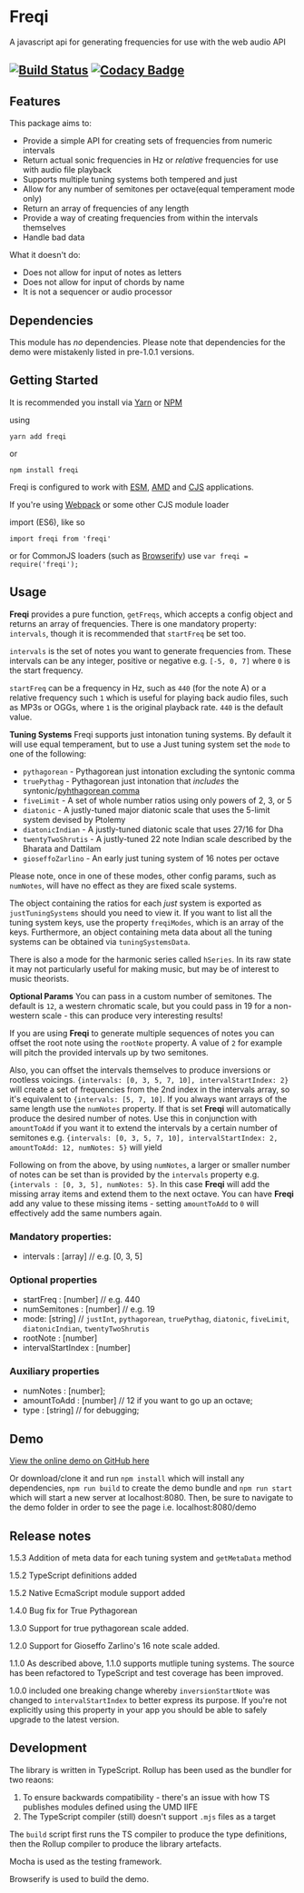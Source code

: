 # Freqi

A javascript api for generating frequencies for use with the web audio API

[![Build Status](https://travis-ci.org/rjbultitude/freqi.svg?branch=master)](https://travis-ci.org/rjbultitude/freqi) [![Codacy Badge](https://api.codacy.com/project/badge/Grade/0bb328eb9dc14cca98a6db914c66e425)](https://www.codacy.com/app/rjbultitude/freqi?utm_source=github.com&amp;utm_medium=referral&amp;utm_content=rjbultitude/freqi&amp;utm_campaign=Badge_Grade)
---

## Features

This package aims to:

* Provide a simple API for creating sets of frequencies from numeric intervals
* Return actual sonic frequencies in Hz or _relative_ frequencies for use with audio file playback
* Supports multiple tuning systems both tempered and just
* Allow for any number of semitones per octave(equal temperament mode only)
* Return an array of frequencies of any length
* Provide a way of creating frequencies from within the intervals themselves
* Handle bad data

What it doesn't do:

* Does not allow for input of notes as letters
* Does not allow for input of chords by name
* It is not a sequencer or audio processor

## Dependencies

This module has _no_ dependencies. 
Please note that dependencies for the demo were mistakenly listed in pre-1.0.1 versions.

## Getting Started

It is recommended you install via [Yarn](https://yarnpkg.com/) or [NPM](https://npmjs.com)

using

`yarn add freqi`

or

`npm install freqi`

Freqi is configured to work with [ESM](https://developer.mozilla.org/en-US/docs/Web/JavaScript/Guide/Modules), [AMD](https://en.wikipedia.org/wiki/Asynchronous_module_definition) and [CJS](https://en.wikipedia.org/wiki/CommonJS) applications.

If you're using [Webpack](http://webpack.github.io/) or some other CJS module loader

import (ES6), like so

`import freqi from 'freqi'`

or for CommonJS loaders (such as [Browserify](http://browserify.org/)) use
`var freqi = require('freqi');`


## Usage

**Freqi** provides a pure function, `getFreqs`, which accepts a config object and returns an array of frequencies. There is one mandatory property: `intervals`, though it is recommended that `startFreq` be set too.

`intervals` is the set of notes you want to generate frequencies from. These intervals can be any integer, positive or negative e.g. `[-5, 0, 7]` where `0` is the start frequency.

`startFreq` can be a frequency in Hz, such as `440` (for the note A) or a relative frequency such `1` which is useful for playing back audio files, such as MP3s or OGGs, where `1` is the original playback rate. `440` is the default value.

**Tuning Systems**
Freqi supports just intonation tuning systems. By default it will use equal temperament, but to use a Just tuning system set the `mode` to one of the following:
* `pythagorean` - Pythagorean just intonation excluding the syntonic comma
* `truePythag` - Pythagorean just intonation that _includes_ the syntonic/[pyhthagorean comma](https://en.wikipedia.org/wiki/Pythagorean_comma)
* `fiveLimit` - A set of whole number ratios using only powers of 2, 3, or 5
* `diatonic` - A justly-tuned major diatonic scale that uses the 5-limit system devised by Ptolemy
* `diatonicIndian` - A justly-tuned diatonic scale that uses 27/16 for Dha
* `twentyTwoShrutis` - A justly-tuned 22 note Indian scale described by the Bharata and Dattilam
* `gioseffoZarlino` - An early just tuning system of 16 notes per octave 

Please note, once in one of these modes, other config params, such as `numNotes`, will have no effect as they are fixed scale systems.

The object containing the ratios for each _just_ system is exported as `justTuningSystems` should you need to view it. If you want to list all the tuning system keys, use the property `freqiModes`, which is an array of the keys. Furthermore, an object containing meta data about all the tuning systems can be obtained via `tuningSystemsData`.

There is also a mode for the harmonic series called `hSeries`. In its raw state it may not particularly useful for making music, but may be of interest to music theorists.

**Optional Params**
You can pass in a custom number of semitones. The default is `12`, a western chromatic scale, but you could pass in 19 for a non-western scale - this can produce very interesting results!

If you are using **Freqi** to generate multiple sequences of notes you can offset the root note using the `rootNote` property. A value of `2` for example will pitch the provided intervals up by two semitones.

Also, you can offset the intervals themselves to produce inversions or rootless voicings.  `{intervals: [0, 3, 5, 7, 10], intervalStartIndex: 2}` will create a set of frequencies from the 2nd index in the intervals array, so it's equivalent to `{intervals: [5, 7, 10]`. If you always want arrays of the same length use the `numNotes` property. If that is set **Freqi** will automatically produce the desired number of notes. Use this in conjunction with `amountToAdd` if you want it to extend the intervals by a certain number of semitones e.g. `{intervals: [0, 3, 5, 7, 10], intervalStartIndex: 2, amountToAdd: 12, numNotes: 5}` will yield  

Following on from the above, by using `numNotes`, a larger or smaller number of notes can be set than is provided by the `intervals` property e.g. `{intervals : [0, 3, 5], numNotes: 5}`. In this case **Freqi** will add the missing array items and extend them to the next octave. You can have **Freqi** add any value to these missing items - setting `amountToAdd` to `0` will effectively add the same numbers again.

### Mandatory properties:

 * intervals : \[array\] // e.g. [0, 3, 5]

### Optional properties

 * startFreq : \[number\] // e.g. 440
 * numSemitones : \[number\] // e.g. 19
 * mode: \[string\] // `justInt`, `pythagorean`, `truePythag`, `diatonic`, `fiveLimit`, `diatonicIndian`, `twentyTwoShrutis`
 * rootNote : \[number\]
 * intervalStartIndex : \[number\]

### Auxiliary properties

 * numNotes : \[number\];
 * amountToAdd : \[number\] // 12 if you want to go up an octave;
 * type : \[string\] // for debugging;

## Demo

[View the online demo on GitHub here](https://rjbultitude.github.io/freqi/demo/index.html)

Or download/clone it and run `npm install` which will install any dependencies, `npm run build` to create the demo bundle and `npm run start` which will start a new server at localhost:8080.
Then, be sure to navigate to the demo folder in order to see the page i.e. localhost:8080/demo

## Release notes

1.5.3 Addition of meta data for each tuning system and `getMetaData` method

1.5.2 TypeScript definitions added

1.5.2 Native EcmaScript module support added

1.4.0 Bug fix for True Pythagorean

1.3.0 Support for true pythagorean scale added.

1.2.0 Support for Gioseffo Zarlino's 16 note scale added.

1.1.0 As described above, 1.1.0 supports mutliple tuning systems. The source has been refactored to TypeScript and test coverage has been improved.

1.0.0 included one breaking change whereby `inversionStartNote` was changed to `intervalStartIndex` to better express its purpose. If you're not explicitly using this property in your app you should be able to safely upgrade to the latest version.

## Development

The library is written in TypeScript. Rollup has been used as the bundler for two reaons:
1. To ensure backwards compatibility - there's an issue with how TS publishes modules defined using the UMD IIFE
2. The TypeScript compiler (still) doesn't support `.mjs` files as a target

The `build` script first runs the TS compiler to produce the type definitions, then the Rollup compiler to produce the library artefacts.

Mocha is used as the testing framework.

Browserify is used to build the demo.

